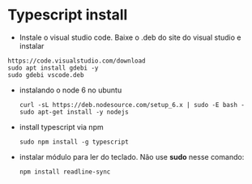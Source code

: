 # Typescript install

- Instale o visual studio code. Baixe o .deb do site do visual studio e instalar

```
https://code.visualstudio.com/download
sudo apt install gdebi -y
sudo gdebi vscode.deb
```

- instalando o node 6 no ubuntu

      curl -sL https://deb.nodesource.com/setup_6.x | sudo -E bash -
      sudo apt-get install -y nodejs

- install typescript via npm

      sudo npm install -g typescript

- instalar módulo para ler do teclado. Não use **sudo** nesse comando:

      npm install readline-sync
